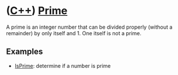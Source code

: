 # ([C++](Cpp.md)) [Prime](CppPrime.md)

A prime is an integer number that can be divided properly (without a remainder) by only itself and 1. One itself is not a prime.

## Examples

 * [IsPrime](CppIsPrime.md): determine if a number is prime
